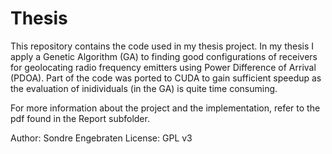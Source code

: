 Thesis
======

This repository contains the code used in my thesis project. In my thesis I apply a Genetic Algorithm (GA) to finding good configurations of receivers for geolocating radio frequency emitters using Power Difference of Arrival (PDOA). Part of the code was ported to CUDA to gain sufficient speedup as the evaluation of inidividuals (in the GA) is quite time consuming. 

For more information about the project and the implementation, refer to the pdf found in the Report subfolder.

Author: Sondre Engebraten
License: GPL v3


